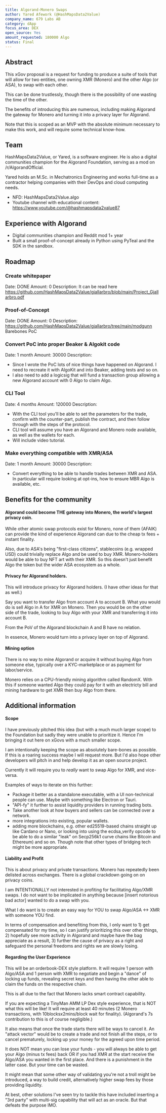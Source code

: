 ```yaml
---
title: Algorand-Monero Swaps
author: Yared Afework (@HashMapsData2Value) 
company_name: 679 Labs AB
category: dApp
focus_area: DEX
open_source: Yes
amount_requested: 180000 Algo
status: Final
---
```


## Abstract
This xGov proposal is a request for funding to produce a suite of tools that will allow for two entities, one owning XMR (Monero) and the other Algo (or ASA), to swap with each other.

This can be done trustlessly, though there is the possibility of one wasting the time of the other.

The benefits of introducing this are numerous, including making Algorand the gateway for Monero and turning it into a privacy layer for Algorand.

Note that this is scoped as an MVP with the absolute minimum necessary to make this work, and will require some technical know-how.

## Team
HashMapsData2Value, or Yared, is a software engineer. He is also a digital communities champion for the Algorand Foundation, serving as a mod on /r/AlgorandOfficial.

Yared holds an M.Sc. in Mechatronics Engineering and works full-time as a contractor helping companies with their DevOps and cloud computing needs.

- NFD: HashMapsData2Value.algo
- Youtube channel with educational content: https://www.youtube.com/@hashmapsdata2value87

## Experience with Algorand

- Digital communities champion and Reddit mod 1+ year
- Built a small proof-of-concept already in Python using PyTeal and the SDK in the sandbox.

## Roadmap
### Create whitepaper 
Date: DONE
Amount: 0
Description: It can be read here https://github.com/HashMapsData2Value/gjallarbro/blob/main/Project_Gjallarbro.pdf

### Proof-of-Concept
Date: DONE
Amount: 0
Description: https://github.com/HashMapsData2Value/gjallarbro/tree/main/modgunn Barebones PoC

### Convert PoC into proper Beaker & Algokit code
Date: 1 month
Amount: 30000
Description: 
- Since I wrote the PoC lots of nice things have happened on Algorand. I need to recreate it with AlgoKit and into Beaker, adding tests and so on.
- I also need to add a logicsig that will fund a transaction group allowing a new Algorand account with 0 Algo to claim Algo. 

### CLI Tool
Date: 4 months
Amount: 120000
Description: 
- With the CLI tool you'll be able to set the parameters for the trade, confirm with the counter-part, publish the contract, and then follow through with the steps of the protocol.
- CLI tool will assume you have an Algorand and Monero node available, as well as the wallets for each.
- Will include video tutorial. 

### Make everything compatible with XMR/ASA 
Date: 1 month
Amount: 30000
Description: 
- Convert everything to be able to handle trades between XMR and ASA. In particular will require looking at opt-ins, how to ensure MBR Algo is available, etc.

## Benefits for the community

#### Algorand could become THE gateway into Monero, the world's largest privacy coin.

While other atomic swap protocols exist for Monero, none of them (AFAIK) can provide the kind of experience Algorand can due to the cheap tx fees + instant finality.

Also, due to ASA's being "first-class citizens", stablecoins (e.g. wrapped USD) could trivially replace Algo and be used to buy XMR. Monero-holders would be able to buy NFT art with their XMR. So this doesn't just benefit Algo the token but the wider ASA ecosystem as a whole.

#### Privacy for Algorand holders.

This will introduce privacy for Algorand holders. (I have other ideas for that as well.)

Say you want to transfer Algo from account A to account B. What you would do is sell Algo in A for XMR on Monero. Then you would be on the other side of the trade, looking to buy Algo with your XMR and transferring it into account B. 

From the PoV of the Algorand blockchain A and B have no relation.

In essence, Monero would turn into a privacy layer on top of Algorand.

#### Mining option

There is no way to mine Algorand or acquire it without buying Algo from someone else, typically over a KYC-marketplace or as payment for labor/service.

Monero relies on a CPU-friendly mining algorithm called RandomX. With this if someone wanted Algo they could pay for it with an electricty bill and mining hardware to get XMR then buy Algo from there.


## Additional information

#### Scope

I have previously pitched this idea (but with a much much larger scope) to the Foundation but sadly they were unable to prioritize it. Hence I'm bringing it out here on xGovs with a much smaller scope.

I am intentionally keeping the scope as absolutely bare-bones as possible. If this is a roaring success maybe I will request more. But I'd also hope other developers will pitch in and help develop it as an open source project.

Currently it will require you to *really* want to swap Algo for XMR, and vice-versa.

Examples of ways to iterate on this further:
- Package it better as a standalone executable, with a UI non-technical people can use. Maybe with something like Electron or Tauri.
- "API-fy" it further to assist liquidity providers in running trading bots.
- Take another look at how buyers and sellers can be connected over a network.
- more integrations into existing, popular wallets.
- adding more blockchains, e.g. other ed25519-based chains straight up like Cardano or Nano, or looking into using the ecdsa_verify opcode to be able to do a similar "leak" on Secp256k1 curve chains like Bitcoin and Ethereum) and so on. Though note that other types of bridging tech might be more appropriate.

#### Liability and Profit

This is about privacy and private transactions. Monero has repeatedly been delisted across exchanges. There is a global crackdown going on on privacy coins.

I am INTENTIONALLY not interested in profiting for facilitating Algo/XMR swaps. I do not want to be implicated in anything because \[insert notorious bad actor\] wanted to do a swap with you. 

What I do want is to create an easy way for YOU to swap Algo/ASA <-> XMR with someone YOU find.

In terms of compensation and benefiting from this, I only want to 1) get compensated for my time, so I can justify prioritizing this over other things, 2) hopefully see more activity in Algorand and maybe have the bag appreciate as a result, 3) further the cause of privacy as a right and safeguard the personal freedoms and rights we are slowly losing.

#### Regarding the User Experience

This will be an orderbook-DEX style platform. It will require 1 person with Algo/ASA and 1 person with XMR to negotiate and begin a "dance" of locking up funds, revealing secret keys and then having the other able to claim the funds on the respective chain.

This is all due to the fact that Monero lacks smart contract capability.

If you are expecting a TinyMan AMM LP Dex style experience, that is NOT what this will be like! It will require at least 40 minutes (2 Monero transactions, with 10blocksx2mins/block wait for finality). (Algorand's 7s contribution to this is of course negligible.) 

It also means that once the trade starts there will be ways to cancel it. An "attack vector" would be to create a trade and not finish all the steps, or to cancel prematurely, locking up your money for the agreed upon time period.

It does NOT mean you can lose your funds - you will always be able to get your Algo (minus tx fees) back OR if you had XMR at the start receive the Algo/ASA you wanted in the first place. And there is a punishment in the latter case. But your time can be wasted.

It might mean that some other way of validating you're not a troll might be introduced, a way to build credit, alternatively higher swap fees by those providing liquidity.

At best, other solutions I've seen try to tackle this have included inserting a "3rd party" with multi-sig capability that will act as an oracle. But that defeats the purpose IMO.
